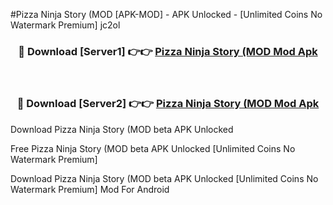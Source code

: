 #Pizza Ninja Story (MOD [APK-MOD] - APK Unlocked - [Unlimited Coins No Watermark Premium] jc2ol



<div align="center">

<h3>🔴 Download [Server1] 👉👉 <a href="https://momento.my/?title=Pizza_Ninja_Story_(MOD">Pizza Ninja Story (MOD Mod Apk</a></h3><br>

<h3>🔴 Download [Server2] 👉👉 <a href="https://momento.my/?title=Pizza_Ninja_Story_(MOD">Pizza Ninja Story (MOD Mod Apk</a></h3>
</div>



Download Pizza Ninja Story (MOD beta APK Unlocked

Free Pizza Ninja Story (MOD beta APK Unlocked [Unlimited Coins No Watermark Premium]

Download Pizza Ninja Story (MOD beta APK Unlocked [Unlimited Coins No Watermark Premium] Mod For Android
